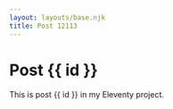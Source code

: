 ```yaml
---
layout: layouts/base.njk
title: Post 12113
---
```


# Post {{ id }}

This is post {{ id }} in my Eleventy project.

